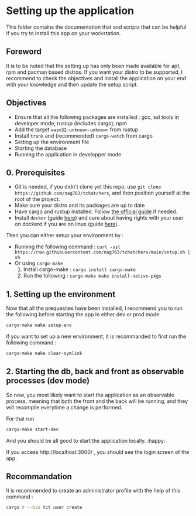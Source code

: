 # Setting up the application

This folder contains the documentation that and scripts that can be helpful if you try to install this app on your workstation.

## Foreword

It is to be noted that the setting up has only been made available for apt, rpm and pacman based distros. If you want your distro to be supported, I recommend to check the objectives and install the application on your end with your knowledge and then update the setup script.

## Objectives

- Ensure that all the following packages are installed : gcc, ssl tools in developer mode, rustup (includes cargo), npm
- Add the target `wasm32-unknown-unknown` from rustup
- Install `trunk` and (recommended) `cargo-watch` from cargo
- Setting up the environment file
- Starting the database
- Running the application in developper mode

## 0. Prerequisites

- Git is needed, if you didn't clone yet this repo, use `git clone https://github.com/nag763/tchatchers`, and then position yourself at the root of the project.
- Make sure your distro and its packages are up to date
- Have cargo and rustup installed. Follow [the official guide](https://www.rust-lang.org/tools/install) if needed.
- Install `docker` (guide [here](https://docs.docker.com/engine/install/)) and care about having rights with your user on dockerd if you are on linux (guide [here](https://docs.docker.com/engine/install/linux-postinstall/)).

Then you can either setup your environment by :
- Running the following command : `curl -ssl https://raw.githubusercontent.com/nag763/tchatchers/main/setup.sh | sh`
- Or using `cargo-make`
    1. Install cargo-make : `cargo install cargo-make`
    2. Run the following : `cargo-make make install-native-pkgs`

## 1. Setting up the environment

Now that all the prequesites have been installed, I recommend you to run the following before starting the app in either dev or prod mode 

```bash
cargo-make make setup-env
```

If you want to set up a new environment, it is recommanded to first run the following command :

```bash
cargo-make make clear-symlink
```

## 2. Starting the db, back and front as observable processes (dev mode)

So now, you most likely want to start the application as an observable process, meaning that both the front and the back will be running, and they will recompile everytime a change is performed.

For that run 

```bash
cargo-make start-dev
```

And you should be all good to start the application locally. :happy:

If you access http://localhost:3000/ , you should see the login screen of the app.

## Recommandation

It is recommended to create an administrator profile with the help of this command :

```bash
cargo r --bin tct user create
```